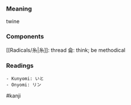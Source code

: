 ### Meaning

twine

### Components

[[Radicals/糸|糸]]: thread 侖: think; be methodical

### Readings

```
- Kunyomi: いと
- Onyomi: リン
```

#kanji